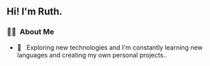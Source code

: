 

<h2> Hi! I'm Ruth.</h2>

<h3> 👩‍💻 &nbsp;About Me </h3>

- 🌱 &nbsp; Exploring new technologies and I'm constantly learning new languages and creating my own personal projects..
